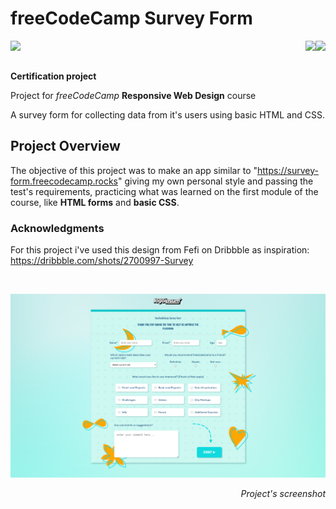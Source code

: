 # freeCodeCamp Survey Form

<img align="left" src="https://img.shields.io/badge/freecodecamp-27273D?style=for-the-badge&logo=freecodecamp&logoColor=white"><img align="right" src="https://img.shields.io/badge/CSS3-1572B6?style=for-the-badge&logo=css3&logoColor=white"><img align="right" src="https://img.shields.io/badge/HTML5-E34F26?style=for-the-badge&logo=html5&logoColor=white">

<br>
<br>

**Certification project**

Project for _freeCodeCamp_ **Responsive Web Design** course

A survey form for collecting data from it's users using basic HTML and CSS.

## Project Overview

The objective of this project was to make an app similar to "https://survey-form.freecodecamp.rocks" giving my own personal style and passing the test's requirements, practicing what was learned on the first module of the course, like **HTML forms** and **basic CSS**.

### **Acknowledgments**

For this project i've used this design from Fefi on Dribbble as inspiration: https://dribbble.com/shots/2700997-Survey

<br>

![Project's screenshot](images/screenshot.png)
_<p align="right">Project's screenshot</p>_

<br>
